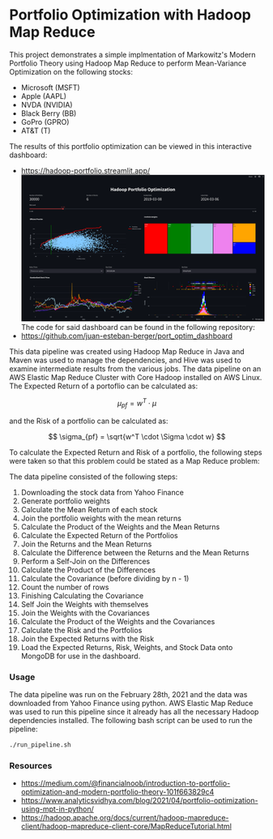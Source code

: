 # Portfolio Optimization with Hadoop Map Reduce

This project demonstrates a simple implmentation of Markowitz's Modern Portfolio Theory using Hadoop Map Reduce to perform Mean-Variance Optimization on the following stocks:
- Microsoft (MSFT)
- Apple (AAPL)
- NVDA (NVIDIA)
- Black Berry (BB)
- GoPro (GPRO)
- AT&T (T)

The results of this portfolio optimization can be viewed in this interactive dashboard:
- https://hadoop-portfolio.streamlit.app/
![Dashboard](dashboard.png)
The code for said dashboard can be found in the following repository:
- https://github.com/juan-esteban-berger/port_optim_dashboard

This data pipeline was created using Hadoop Map Reduce in Java and Maven was used to manage the dependencies, and Hive was used to examine intermediate results from the various jobs. The data pipeline on an AWS Elastic Map Reduce Cluster with Core Hadoop installed on AWS Linux. The Expected Return of a portoflio can be calculated as:

$$
\mu_{pf} = w^T \cdot \mu
$$

and the Risk of a portfolio can be calculated as:

$$
\sigma_{pf} = \sqrt{w^T \cdot \Sigma \cdot w}
$$

To calculate the Expected Return and Risk of a portfolio, the following steps were taken so that this problem could be stated as a Map Reduce problem:

The data pipeline consisted of the following steps:
1. Downloading the stock data from Yahoo Finance
2. Generate portfolio weights
3. Calculate the Mean Return of each stock
4. Join the portfolio weights with the mean returns
5. Calculate the Product of the Weights and the Mean Returns
6. Calculate the Expected Return of the Portfolios
7. Join the Returns and the Mean Returns
8. Calculate the Difference between the Returns and the Mean Returns
9. Perform a Self-Join on the Differences
10. Calculate the Product of the Differences
11. Calculate the Covariance (before dividing by n - 1)
12. Count the number of rows
13. Finishing Calculating the Covariance
14. Self Join the Weights with themselves
15. Join the Weights with the Covariances
16. Calculate the Product of the Weights and the Covariances
17. Calculate the Risk and the Portfolios
18. Join the Expected Returns with the Risk
19. Load the Expected Returns, Risk, Weights, and Stock Data onto MongoDB for use in the dashboard.



### Usage
The data pipeline was run on the February 28th, 2021 and the data was downloaded from Yahoo Finance using python. AWS Elastic Map Reduce was used to run this pipeline since it already has all the necessary Hadoop dependencies installed. The following bash script can be used to run the pipeline:
```bash
./run_pipeline.sh
```

### Resources
- https://medium.com/@financialnoob/introduction-to-portfolio-optimization-and-modern-portfolio-theory-101f663829c4
- https://www.analyticsvidhya.com/blog/2021/04/portfolio-optimization-using-mpt-in-python/
- https://hadoop.apache.org/docs/current/hadoop-mapreduce-client/hadoop-mapreduce-client-core/MapReduceTutorial.html
